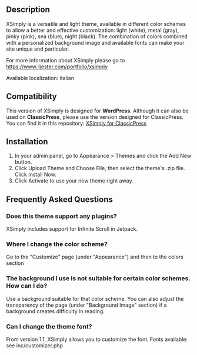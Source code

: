 ## Description

XSimply is a versatile and light theme, available in different color schemes to allow a better and effective customization: light (white), metal (gray), pinky (pink), sea (blue), night (black). The combination of colors combined with a personalized background image and available fonts can make your site unique and particular.

For more information about XSimply please go to https://www.iljester.com/portfolio/xsimply

Available localization: italian

## Compatibility

This version of XSimply is designed for **WordPress**. Although it can also be used on **ClassicPress**, please use the version designed for ClassicPress. You can find it in this repository: [XSimply for ClassicPress]( https://github.com/iljester/xsimply-cp)

## Installation

1. In your admin panel, go to Appearance > Themes and click the Add New button.
2. Click Upload Theme and Choose File, then select the theme's .zip file. Click Install Now.
3. Click Activate to use your new theme right away.

## Frequently Asked Questions

### Does this theme support any plugins?

XSimply includes support for Infinite Scroll in Jetpack.

### Where I change the color scheme? 

Go to the "Customize" page (under "Appearance") and then to the colors section

### The background I use is not suitable for certain color schemes. How can I do?

Use a background suitable for that color scheme. You can also adjust the transparency of the page (under "Background Image" section) if a background creates difficulty in reading.

### Can I change the theme font?

From version 1.1, XSimply allows you to customize the font. Fonts available: see inc/customizer.php